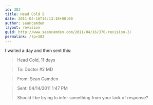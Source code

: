 ```yaml
---
id: 383
title: Head Cold 5
date: 2011-04-16T14:13:18+00:00
author: seancamden
layout: revision
guid: http://www.seancamden.com/2011/04/16/370-revision-3/
permalink: /?p=383
---
```

I waited a day and then sent this:

> Head Cold, 11 days
  
> To: Doctor #2 MD
  
> From: Sean Camden
  
> Sent: 04/14/2011 1:47 PM
> 
> Should I be trying to infer something from your lack of response?